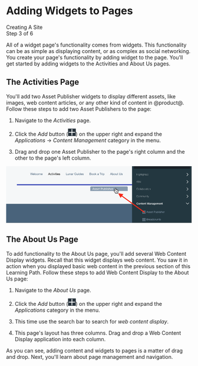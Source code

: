 # Adding Widgets to Pages [](id=adding-applications-to-pages)

<div class="learn-path-step">
    <p>Creating A Site<br>Step 3 of 6</p>
</div>

All of a widget page's functionality comes from widgets. This functionality can 
be as simple as displaying content, or as complex as social networking. You 
create your page's functionality by adding widget to the page. You'll get 
started by adding widgets to the Activities and About Us pages. 

## The Activities Page [](id=the-activities-page)

You'll add two Asset Publisher widgets to display different assets, like
images, web content articles, or any other kind of content in @product@. Follow
these steps to add two Asset Publishers to the page:

1.  Navigate to the *Activities* page. 

2.  Click the *Add* button 
    (![Add](../../../images/icon-add-app.png)) on the upper right and expand the 
    *Applications* &rarr; *Content Management* category in the menu. 

3.  Drag and drop one Asset Publisher to the page's right column and the other
    to the page's left column. 

![Figure x: This screenshot shows the Asset Publisher being placed in the page's right column. The narrow blue bar indicates where the widget will appear when you release the mouse button.](../../../images/001-drag-asset-publisher.png)

## The About Us Page [](id=the-about-us-page)

To add functionality to the About Us page, you'll add several Web Content 
Display widgets. Recall that this widget displays web content. 
You saw it in action when you displayed basic web content in the previous 
section of this Learning Path. Follow these steps to add Web Content Display to 
the About Us page: 

1.  Navigate to the *About Us* page.

2.  Click the *Add* button 
    (![Add](../../../images/icon-add-app.png)) on the upper right and expand the 
    *Applications* category in the menu. 

3.  This time use the search bar to search for *web content display*.

4.  This page's layout has three columns. Drag and drop a Web Content Display 
    application into each column. 

As you can see, adding content and widgets to pages is a matter of drag and
drop. Next, you'll learn about page management and navigation. 

